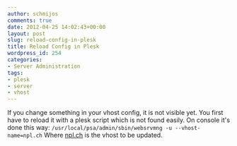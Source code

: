 ```yaml
---
author: schmijos
comments: true
date: 2012-04-25 14:02:43+00:00
layout: post
slug: reload-config-in-plesk
title: Reload Config in Plesk
wordpress_id: 254
categories:
- Server Administration
tags:
- plesk
- server
- vhost
---
```


If you change something in your vhost config, it is not visible yet. You first have to reload it with a plesk script which is not found easily. On console it's done this way:
`/usr/local/psa/admin/sbin/websrvmng -u --vhost-name=npl.ch`
Where [npl.ch](http://npl.ch) is the vhost to be updated.

